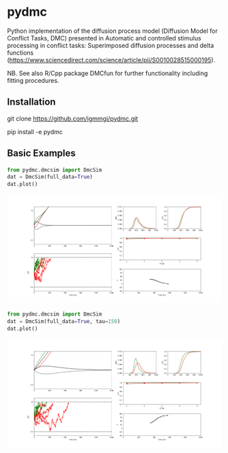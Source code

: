 # pydmc
Python implementation of the diffusion process model (Diffusion Model
for Conflict Tasks, DMC) presented in Automatic and controlled stimulus
processing in conflict tasks: Superimposed diffusion processes and delta
functions
(https://www.sciencedirect.com/science/article/pii/S0010028515000195).

NB. See also R/Cpp package DMCfun for further functionality including fitting
procedures.

## Installation
git clone https://github.com/igmmgi/pydmc.git

pip install -e pydmc

## Basic Examples
```python
from pydmc.dmcsim import DmcSim
dat = DmcSim(full_data=True)
dat.plot()
```
![alt text](/figures/figure1.png)
```python
from pydmc.dmcsim import DmcSim
dat = DmcSim(full_data=True, tau=150)
dat.plot()
```
![alt text](/figures/figure2.png)

